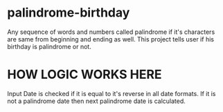 # palindrome-birthday

Any sequence of words and numbers called palindrome if it's characters are same from beginning and ending as well. This project tells user if his birthday is palindrome or not.

# HOW LOGIC WORKS HERE
Input Date is checked if it is equal to it's reverse in all date formats. If it is not a palindrome date then next palindrome date is calculated.
